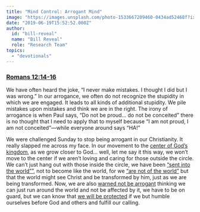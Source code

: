 ```yaml
---
title: "Mind Control: Arrogant Mind"
image: "https://images.unsplash.com/photo-1533667209460-0434ad52468f?ixlib=rb-1.2.1&q=85&fm=jpg&crop=entropy&cs=srgb&ixid=eyJhcHBfaWQiOjk2NjF9"
date: "2019-06-19T15:52:52.000Z"
author:
  id: "bill-reveal"
  name: "Bill Reveal"
  role: "Research Team"
topics:
  - "devotionals"
---
```

### [Romans 12:14-16][1]

We have often heard the joke, “I never make mistakes. I thought I did but I was wrong.” In our arrogance, we often do not recognize the stupidity in which we are engaged. It leads to all kinds of additional stupidity. We pile mistakes upon mistakes and think we are in the right. The irony of arrogance is when Paul says, “Do not be proud... do not be conceited” there is no thought that I need to apply that to myself because “I am not proud, I am not conceited”—while everyone around says “HA!”

We were challenged Sunday to stop being arrogant in our Christianity. It really slapped me across my face. In our movement to the [center of God’s kingdom][2], as we grow closer to God... well, let me say it this way, we won’t move to the center if we aren’t loving and caring for those outside the circle. We can’t just hang out with those inside the circle, we have been [“sent into the world””][3], not to become like the world, for we [“are not of the world”][3] but that the world might see Christ and be transformed by him, just as we are being transformed. Now, we are also [warned not be arrogant][4] thinking we can just run around the world and not be affected by it, we have to be on guard, but we can know that [we will be protected][3] if we but humble ourselves before God and others and fulfill our calling.

[1]: https://www.bible.com/bible/111/rom.12.14-16
[2]: https://flatlandchurch.com/about
[3]: https://www.bible.com/bible/111/jhn.17.6-19
[4]: https://www.bible.com/bible/111/1PE.5.5-11